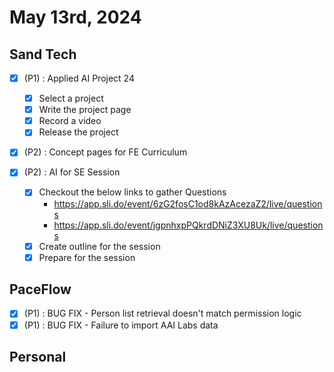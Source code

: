 # May 13rd, 2024

## Sand Tech

- [x] (P1) : Applied AI Project 24

  - [x] Select a project
  - [x] Write the project page
  - [x] Record a video
  - [x] Release the project

- [x] (P2) : Concept pages for FE Curriculum
- [x] (P2) : AI for SE Session

  - [x] Checkout the below links to gather Questions
    - https://app.sli.do/event/6zG2fosC1od8kAzAcezaZ2/live/questions
    - https://app.sli.do/event/jgpnhxpPQkrdDNiZ3XU8Uk/live/questions
  - [x] Create outline for the session
  - [x] Prepare for the session

## PaceFlow

- [x] (P1) : BUG FIX - Person list retrieval doesn't match permission logic
- [x] (P1) : BUG FIX - Failure to import AAI Labs data

## Personal
